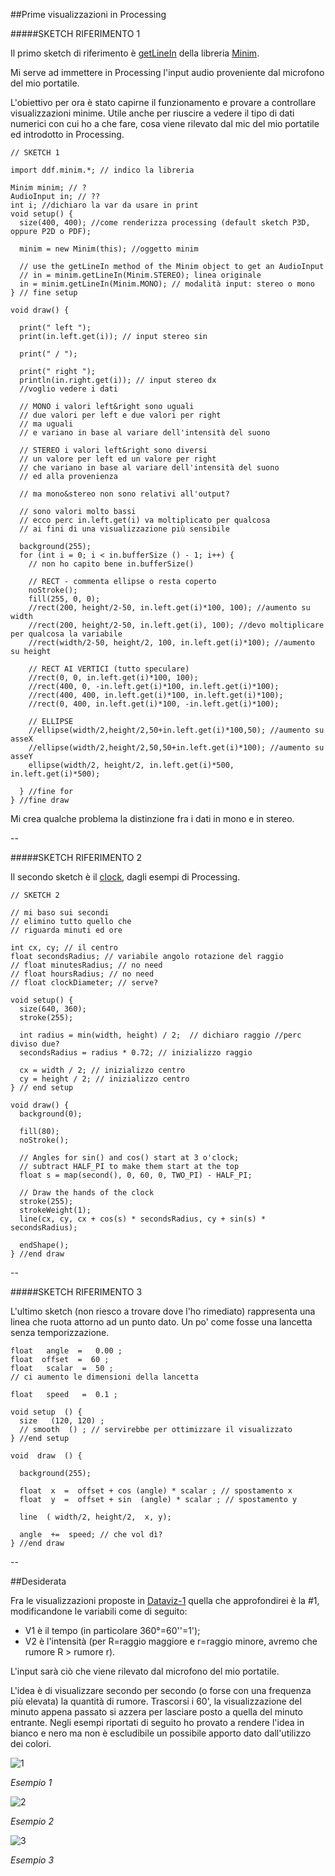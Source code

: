 ##Prime visualizzazioni in Processing

#####SKETCH RIFERIMENTO 1

Il primo sketch di riferimento è [getLineIn](http://code.compartmental.net/minim/minim_method_getlinein.html) 
della libreria [Minim](http://code.compartmental.net/tools/minim/).

Mi serve ad immettere in Processing l'input audio proveniente dal microfono del mio portatile.

L'obiettivo per ora è stato capirne il funzionamento e provare a controllare visualizzazioni minime.
Utile anche per riuscire a vedere il tipo di dati numerici con cui ho a che fare, 
cosa viene rilevato dal mic del mio portatile ed introdotto in Processing.

```
// SKETCH 1

import ddf.minim.*; // indico la libreria

Minim minim; // ?
AudioInput in; // ??
int i; //dichiaro la var da usare in print
void setup() {
  size(400, 400); //come renderizza processing (default sketch P3D, oppure P2D o PDF);

  minim = new Minim(this); //oggetto minim

  // use the getLineIn method of the Minim object to get an AudioInput
  // in = minim.getLineIn(Minim.STEREO); linea originale
  in = minim.getLineIn(Minim.MONO); // modalità input: stereo o mono
} // fine setup

void draw() {
  
  print(" left ");
  print(in.left.get(i)); // input stereo sin
  
  print(" / ");
  
  print(" right ");
  println(in.right.get(i)); // input stereo dx
  //voglio vedere i dati

  // MONO i valori left&right sono uguali
  // due valori per left e due valori per right
  // ma uguali
  // e variano in base al variare dell'intensità del suono
  
  // STEREO i valori left&right sono diversi
  // un valore per left ed un valore per right
  // che variano in base al variare dell'intensità del suono
  // ed alla provenienza
  
  // ma mono&stereo non sono relativi all'output?
  
  // sono valori molto bassi 
  // ecco perc in.left.get(i) va moltiplicato per qualcosa
  // ai fini di una visualizzazione più sensibile

  background(255);
  for (int i = 0; i < in.bufferSize () - 1; i++) { 
    // non ho capito bene in.bufferSize()

    // RECT - commenta ellipse o resta coperto
    noStroke();
    fill(255, 0, 0);
    //rect(200, height/2-50, in.left.get(i)*100, 100); //aumento su width
    //rect(200, height/2-50, in.left.get(i), 100); //devo moltiplicare per qualcosa la variabile
    //rect(width/2-50, height/2, 100, in.left.get(i)*100); //aumento su height
    
    // RECT AI VERTICI (tutto speculare)
    //rect(0, 0, in.left.get(i)*100, 100);
    //rect(400, 0, -in.left.get(i)*100, in.left.get(i)*100);
    //rect(400, 400, in.left.get(i)*100, in.left.get(i)*100);
    //rect(0, 400, in.left.get(i)*100, -in.left.get(i)*100);
    
    // ELLIPSE
    //ellipse(width/2,height/2,50+in.left.get(i)*100,50); //aumento su asseX
    //ellipse(width/2,height/2,50,50+in.left.get(i)*100); //aumento su asseY
    ellipse(width/2, height/2, in.left.get(i)*500, in.left.get(i)*500);
    
  } //fine for
} //fine draw

```
Mi crea qualche problema la distinzione fra i dati in mono e in stereo.

--

#####SKETCH RIFERIMENTO 2

Il secondo sketch  è il [clock](https://processing.org/examples/clock.html), dagli esempi di Processing.

```
// SKETCH 2

// mi baso sui secondi
// elimino tutto quello che
// riguarda minuti ed ore

int cx, cy; // il centro
float secondsRadius; // variabile angolo rotazione del raggio
// float minutesRadius; // no need
// float hoursRadius; // no need
// float clockDiameter; // serve?

void setup() {
  size(640, 360);
  stroke(255);

  int radius = min(width, height) / 2;  // dichiaro raggio //perc diviso due?
  secondsRadius = radius * 0.72; // inizializzo raggio

  cx = width / 2; // inizializzo centro
  cy = height / 2; // inizializzo centro
} // end setup

void draw() {
  background(0);

  fill(80);
  noStroke();

  // Angles for sin() and cos() start at 3 o'clock;
  // subtract HALF_PI to make them start at the top
  float s = map(second(), 0, 60, 0, TWO_PI) - HALF_PI; 

  // Draw the hands of the clock
  stroke(255);
  strokeWeight(1);
  line(cx, cy, cx + cos(s) * secondsRadius, cy + sin(s) * secondsRadius);

  endShape();
} //end draw

```

--

#####SKETCH RIFERIMENTO 3

L'ultimo sketch (non riesco a trovare dove l'ho rimediato) rappresenta una linea che ruota attorno ad un punto dato.
Un po' come fosse una lancetta senza temporizzazione.

```
float   angle  =   0.00 ; 
float  offset  =  60 ; 
float   scalar  =  50 ; 
// ci aumento le dimensioni della lancetta

float   speed   =  0.1 ; 

void setup  () {
  size   (120, 120) ;  
  // smooth  () ; // servirebbe per ottimizzare il visualizzato
} //end setup

void  draw  () { 
  
  background(255); 
  
  float  x  =  offset + cos (angle) * scalar ; // spostamento x
  float  y  =  offset + sin  (angle) * scalar ; // spostamento y
  
  line  ( width/2, height/2,  x, y); 
  
  angle  +=  speed; // che vol dì?
} //end draw

```
--

##Desiderata

Fra le visualizzazioni proposte in [Dataviz-1](https://github.com/LoreCame/ID2-2015/blob/master/2_dataviz/LorellaCamellina/dataviz-1.md) 
quella che approfondirei è la #1, modificandone le variabili come di seguito:

- V1 è il tempo (in particolare 360°=60''=1');
- V2 è l'intensità (per R=raggio maggiore e r=raggio minore, avremo che rumore R > rumore r).

L'input sarà ciò che viene rilevato dal microfono del mio portatile.

L'idea è di visualizzare secondo per secondo (o forse con una frequenza più elevata) la quantità di rumore.
Trascorsi i 60', la visualizzazione del minuto appena passato si azzera per lasciare posto a quella del 
minuto entrante. Negli esempi riportati di seguito ho provato a rendere l'idea in bianco e nero 
ma non è escludibile un possibile apporto dato dall'utilizzo dei colori.

![1](http://i.imgur.com/uEaXdCG.jpg?1)

_Esempio 1_


![2](http://i.imgur.com/WXXS3YH.jpg?1)

_Esempio 2_

![3](http://i.imgur.com/rRIahzs.jpg?1)

_Esempio 3_
